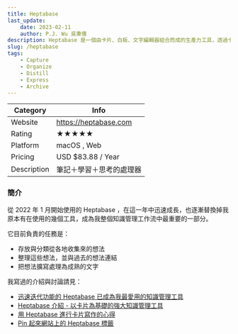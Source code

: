 ```yaml
---
title: Heptabase
last_update: 
    date: 2023-02-11
    author: P.J. Wu 吳秉儒
description: Heptabase 是一個由卡片、白板、文字編輯器組合而成的生產力工具，透過卡片這個最小層級的單位串連起不同的內容，無論是知識、想法、筆記都可以在上面輕易地組織並建立關聯性
slug: /heptabase
tags:
    - Capture
    - Organize
    - Distill
    - Express
    - Archive
---
```


| Category | Info |
| --- | --- |
| Website | <https://heptabase.com> |
| Rating | ★★★★★ |
| Platform | macOS , Web |
| Pricing | USD $83.88 / Year |
| Description | 筆記＋學習＋思考的處理器 |


### 簡介
從 2022 年 1 月開始使用的 Heptabase ，在這一年中迅速成長，也逐漸替換掉我原本有在使用的幾個工具，成為我整個知識管理工作流中最重要的一部分。

它目前負責的任務是：

- 存放與分類從各地收集來的想法
- 整理這些想法，並與過去的想法連結
- 把想法擴寫處理為成熟的文字

我寫過的介紹與討論請見：

- [迅速迭代功能的 Heptabase 已成為我最愛用的知識管理工具](https://pinchlime.com/blog/heptabase-has-already-become-my-favorite-pkm-tool/)
- [Heptabase 介紹 - 以卡片為基礎的強大知識管理工具](https://pinchlime.com/2022/02/27/heptabase-introduction/)
- [用 Heptabase 進行卡片寫作的心得](https://pinchlime.com/2022/03/07/implementing-zettelkasten-in-heptabase/)
- [Pin 起來網站上的 Heptabase 標籤](https://pinchlime.com/tags/heptabase/)